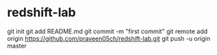 # redshift-lab
git init
git add README.md
git commit -m "first commit"
git remote add origin https://github.com/praveen05ch/redshift-lab.git
git push -u origin master
